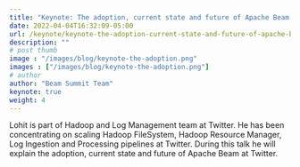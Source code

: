 ```yaml
---
title: "Keynote: The adoption, current state and future of Apache Beam at Twitter"
date: 2022-04-04T16:32:09-05:00
url: /keynote/keynote-the-adoption-current-state-and-future-of-apache-beam-at-twitter
description: ""
# post thumb
image : "/images/blog/keynote-the-adoption.png"
images : ["/images/blog/keynote-the-adoption.png"]
# author
author: "Beam Summit Team"
keynote: true
weight: 4
---
```


Lohit is part of Hadoop and Log Management team at Twitter. He has been concentrating on scaling Hadoop FileSystem, Hadoop Resource Manager, Log Ingestion and Processing pipelines at Twitter. During this talk he will explain the adoption, current state and future of Apache Beam at Twitter.
